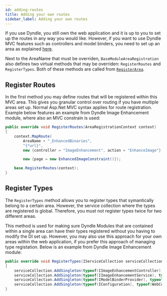 ```yaml
---
id: adding-routes
title: Adding your own routes
sidebar_label: Adding your own routes
---
```


If you use Dyndle, you still own the web application and it is up to you to set up the routes in any way you would like. However, if you want to use Dyndle MVC features such as controllers and model binders, you need to set up an area as explained [here](installation#register-area).

Next to the AreaName that must be overriden, `BaseModuleAreaRegistration` also defines two virtual methods that may be overriden: `RegisterRoutes` and `RegisterTypes`. Both of these methods are called from [`RegisterArea`](https://docs.microsoft.com/en-us/dotnet/api/system.web.mvc.arearegistration.registerarea?view=aspnet-mvc-5.2).

## Register Routes

In the first method you may define routes that will be registered within this MVC area. This gives you granular control over routing if you have multiple areas set up. Normal Asp.Net MVC syntax applies for route registration. Example below features an example from Dyndle Image Enhancement module, where also an MVC constrain is used:

```c#
public override void RegisterRoutes(AreaRegistrationContext context)
{
	context.MapRoute(
		AreaName + "_EnhancedBinaries",
		"{*url}",
		new {controller = "ImageEnhancement", action = "EnhanceImage"},

		new {page = new EnhancedImageConstraint()});

	base.RegisterRoutes(context);
}
```

## Register Types

The `RegisterTypes` method allows you to register types that symantically belong to a certain area. However, the service collection where the types are registered is global. Therefore, you must not register types twice for two different areas.

This method is used for making sure Dyndle Modules that are contained within a single area can have their types registered without you having to modify the DI set up. However, you may also use this approach for your own areas within the web application, if you prefer this approach of managing type registation. Below is an example from Dyndle Image Enhancement module:

```c#
public override void RegisterTypes(IServiceCollection serviceCollection)
{
	serviceCollection.AddSingleton(typeof(IImageEnhancementController), typeof(ImageEnhancementController));
	serviceCollection.AddSingleton(typeof(IImageEnhancementService), typeof(DefaultImageEnhancementService));
	serviceCollection.AddSingleton(typeof(IModelBinderProvider), typeof(EnhancementSettingsModelBinder));
	serviceCollection.AddSingleton(typeof(IConfiguration), typeof(WebConfiguration));
}
```
